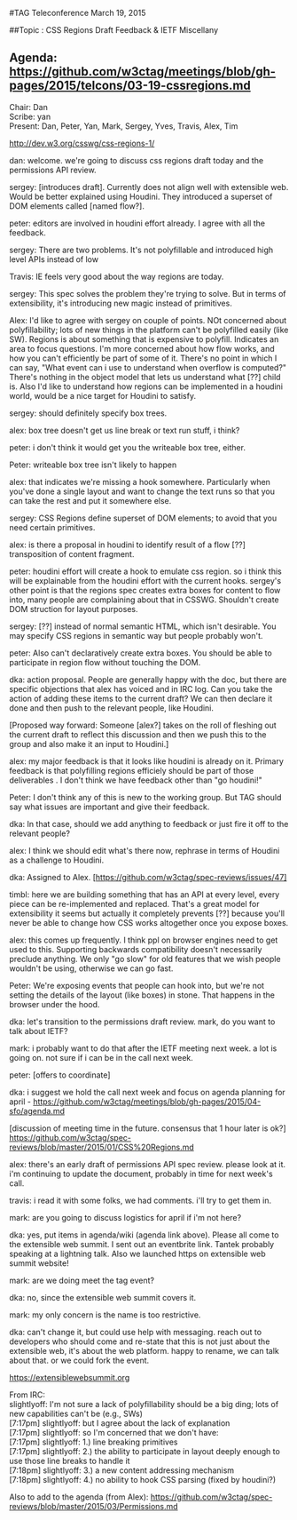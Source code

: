 #TAG Teleconference March 19, 2015

##Topic : CSS Regions Draft Feedback & IETF Miscellany

## Agenda: https://github.com/w3ctag/meetings/blob/gh-pages/2015/telcons/03-19-cssregions.md

Chair: Dan  
Scribe: yan  
Present: Dan, Peter, Yan, Mark, Sergey, Yves, Travis, Alex, Tim  

http://dev.w3.org/csswg/css-regions-1/

dan: welcome. we're going to discuss css regions draft today and the permissions API review.

sergey: [introduces draft]. Currently does not align well with extensible web. Would be better explained using Houdini. They introduced a superset of DOM elements called [named flow?].

peter: editors are involved in houdini effort already. I agree with all the feedback.

sergey: There are two problems. It's not polyfillable and introduced high level APIs instead of low 

Travis: IE feels very good about the way regions are today.

sergey: This spec solves the problem they're trying to solve. But in terms of extensibility, it's introducing new magic instead of primitives.

Alex: I'd like to agree with sergey on couple of points. NOt concerned about polyfillability; lots of new things in the platform can't be polyfilled easily (like SW). Regions is about something that is expensive to polyfill. Indicates an area to focus questions. I'm more concerned about how flow works, and how you can't efficiently be part of some of it. There's no point in which I can say, "What event can i use to understand when overflow is computed?" There's nothing in the object model that lets us understand what [??] child is. Also I'd like to understand how regions can be implemented in a houdini world, would be a nice target for Houdini to satisfy.

sergey: should definitely specify box trees.

alex: box tree doesn't get us line break or text run stuff, i think?

peter: i don't think it would get you the writeable box tree, either.

Peter: writeable box tree isn't likely to happen

alex: that indicates we're missing a hook somewhere. Particularly when you've done a single layout and want to change the text runs so that you can take the rest and put it somewhere else.

sergey: CSS Regions define superset of DOM elements; to avoid that you need certain primitives.

alex: is there a proposal in houdini to identify result of a flow [??] transposition of content fragment.

peter: houdini effort will create a hook to emulate css region. so i think this will be explainable from the houdini effort with the current hooks. sergey's other point is that the regions spec creates extra boxes for content to flow into, many people are complaining about that in CSSWG. Shouldn't create DOM struction for layout purposes.

sergey: [??] instead of normal semantic HTML, which isn't desirable. You may specify CSS regions in semantic way but people probably won't.

peter: Also can't declaratively create extra boxes. You should be able to participate in region flow without touching the DOM.

dka: action proposal. People are generally happy with the doc, but there are specific objections that alex has voiced and in IRC log. Can you take the action of adding these items to the current draft? We can then declare it done and then push to the relevant people, like Houdini.

[Proposed way forward: Someone [alex?] takes on the roll of fleshing out the current draft to reflect this discussion and then we push this to the group and also make it an input to Houdini.]

alex: my major feedback is that it looks like houdini is already on it. Primary feedback is that polyfilling regions efficiely should be part of those deliverables . I don't think we have feedback other than "go houdini!"

Peter: I don't think any of this is new to the working group. But TAG should say what issues are important and give their feedback.

dka: In that case, should we add anything to feedback or just fire it off to the relevant people?

alex: I think we should edit what's there now, rephrase in terms of Houdini as a challenge to Houdini.

dka: Assigned to Alex. [https://github.com/w3ctag/spec-reviews/issues/47]

timbl: here we are building something that has an API at every level, every piece can be re-implemented and replaced. That's a great model for extensibility it seems but actually it completely prevents [??] because you'll never be able to change how CSS works altogether once you expose boxes.

alex: this comes up frequently. I think ppl on browser engines need to get used to this. Supporting backwards compatibility doesn't necessarily preclude anything. We only "go slow" for old features that we wish people wouldn't be using, otherwise we can go fast.

Peter: We're exposing events that people can hook into, but we're not setting the details of the layout (like boxes) in stone. That happens in the browser under the hood.

dka: let's transition to the permissions draft review. mark, do you want to talk about IETF?

mark: i probably want to do that after the IETF meeting next week. a lot is going on. not sure if i can be in the call next week.

peter: [offers to coordinate]

dka: i suggest we hold the call next week and focus on agenda planning for april - https://github.com/w3ctag/meetings/blob/gh-pages/2015/04-sfo/agenda.md   

[discussion of meeting time in the future. consensus that 1 hour later is ok?]
https://github.com/w3ctag/spec-reviews/blob/master/2015/01/CSS%20Regions.md

alex: there's an early draft of permissions API spec review. please look at it. i'm continuing to update the document, probably in time for next week's call.

travis: i read it with some folks, we had comments. i'll try to get them in.

mark: are you going to discuss logistics for april if i'm not here?

dka: yes, put items in agenda/wiki (agenda link above). Please all come to the extensible web summit. I sent out an eventbrite link. Tantek probably speaking at a lightning talk. Also we launched https on extensible web summit website!

mark: are we doing meet the tag event?

dka: no, since the extensible web summit covers it.

mark: my only concern is the name is too restrictive.  

dka: can't change it, but could use help with messaging. reach out to developers who should come and re-state that this is not just about the extensible web, it's about the web platform. happy to rename, we can talk about that. or we could fork the event.  

https://extensiblewebsummit.org  

From IRC:  
slightlyoff: I'm not sure a lack of polyfillability should be a big ding; lots of new capabilities can't be (e.g., SWs)  
[7:17pm] slightlyoff: but I agree about the lack of explanation  
[7:17pm] slightlyoff: so I'm concerned that we don't have:  
[7:17pm] slightlyoff: 1.) line breaking primitives  
[7:17pm] slightlyoff: 2.) the ability to participate in layout deeply enough to use those line breaks to handle it  
[7:18pm] slightlyoff: 3.) a new content addressing mechanism  
[7:18pm] slightlyoff: 4.) no ability to hook CSS parsing (fixed by houdini?)  

Also to add to the agenda (from Alex): https://github.com/w3ctag/spec-reviews/blob/master/2015/03/Permissions.md




